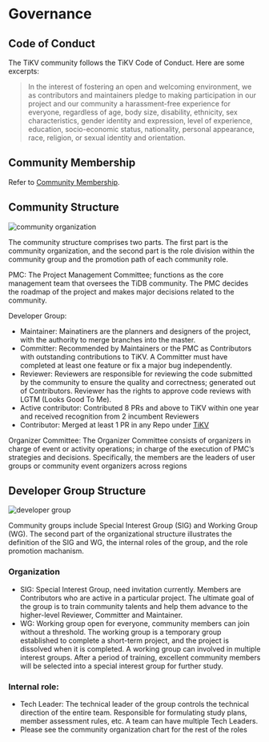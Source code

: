 # Governance

## Code of Conduct

The TiKV community follows the TiKV Code of Conduct. Here are some excerpts:

> In the interest of fostering an open and welcoming environment, we as contributors and maintainers pledge to making participation in our project and our community a harassment-free experience for everyone, regardless of age, body size, disability, ethnicity, sex characteristics, gender identity and expression, level of experience, education, socio-economic status, nationality, personal appearance, race, religion, or sexual identity and orientation.

## Community Membership

Refer to [Community Membership](community-membership.md).

## Community Structure

![community organization](/media/governace/community_organization.png)

The community structure comprises two parts. The first part is the community organization, and the second part is the role division within the community group and the promotion path of each community role.

PMC: The Project Management Committee; functions as the core management team that oversees the TiDB community. The PMC decides the roadmap of the project and makes major decisions related to the community.

Developer Group:

- Maintainer: Mainatiners are the planners and designers of the project, with the authority to merge branches into the master. 
- Committer:  Recommended by Maintainers or the PMC as Contributors with outstanding contributions to TiKV. A Committer must have completed at least one feature or fix a major bug independently.
- Reviewer: Reviewers are responsible for reviewing the code submitted by the community to ensure the quality and correctness; generated out of Contributors. Reviewer has the rights to approve code reviews with LGTM (Looks Good To Me).
- Active contributor: Contributed 8 PRs and above to TiKV within one year and received recognition from 2 incumbent Reviewers
- Contributor: Merged at least 1 PR in any Repo under [TiKV](https://github.com/tikv) 

Organizer Committee:  The Organizer Committee consists of organizers in charge of event or activity operations; in charge of the execution of PMC’s strategies and decisions. Specifically, the members are the leaders of user groups or community event organizers across regions

## Developer Group Structure

![developer group](/media/governace/developer_group.png)

Community groups include Special Interest Group (SIG) and Working Group (WG). The second part of the organizational structure illustrates the definition of the SIG and WG, the internal roles of the group, and the role promotion machanism.

### Organization

* SIG: Special Interest Group, need invitation currently. Members are Contributors who are active in a particular project. The ultimate goal of the group is to train community talents and help them advance to the higher-level Reviewer, Committer and Maintainer.
* WG:  Working group open for everyone, community members can join without a threshold. The working group is a temporary group established to complete a short-term project, and the project is dissolved when it is completed. A working group can involved in multiple interest groups. After a period of training, excellent community members will be selected into a special interest group for further study.

### Internal role:

- Tech Leader: The technical leader of the group controls the technical direction of the entire team. Responsible for formulating study plans, member assessment rules, etc. A team can have multiple Tech Leaders.
- Please see the community organization chart for the rest of the roles
